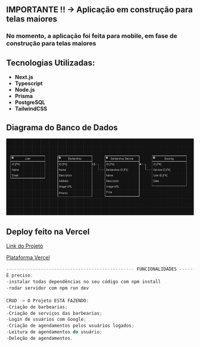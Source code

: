 ## IMPORTANTE !! -> Aplicação em construção para telas maiores

<h3>No momento, a aplicação foi feita para mobile, em fase de construção para telas maiores</h3>

## Tecnologias Utilizadas:

- **Next.js**
- **Typescript**
- **Node.js**
- **Prisma**
- **PostgreSQL**
- **TailwindCSS**

## Diagrama do Banco de Dados

![Diagrama do banco de dados](./docs/database-diagram.png)

## Deploy feito na Vercel

[Link do Projeto](https://fsw-barbershop-v2.vercel.app/)

[Plataforma Vercel](https://vercel.com/new?utm_medium=default-template&filter=next.js&utm_source=create-next-app&utm_campaign=create-next-app-readme)

```js
------------------------------------------------ FUNCIONALIDADES ------------------------------------------------
É preciso:
-instalar todas dependências no seu código com npm install
-rodar servidor com npm run dev

CRUD -> O Projeto ESTÁ FAZENDO:
-Criação de barbearias;
-Criação de serviços das barbearias;
-Login de usuários com Google;
-Criação de agendamentos pelos usuários logados;
-Leitura de agendamentos do usuário;
-Deleção de agendamentos.

```

